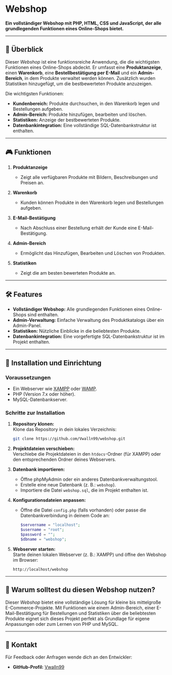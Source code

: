 # Webshop

**Ein vollständiger Webshop mit PHP, HTML, CSS und JavaScript, der alle grundlegenden Funktionen eines Online-Shops bietet.**

---

## 📖 Überblick

Dieser *Webshop* ist eine funktionsreiche Anwendung, die die wichtigsten Funktionen eines Online-Shops abdeckt. Er umfasst eine **Produktanzeige**, einen **Warenkorb**, eine **Bestellbestätigung per E-Mail** und ein **Admin-Bereich**, in dem Produkte verwaltet werden können. Zusätzlich wurden Statistiken hinzugefügt, um die bestbewerteten Produkte anzuzeigen.

Die wichtigsten Funktionen:

- **Kundenbereich:** Produkte durchsuchen, in den Warenkorb legen und Bestellungen aufgeben.  
- **Admin-Bereich:** Produkte hinzufügen, bearbeiten und löschen.  
- **Statistiken:** Anzeige der bestbewerteten Produkte.  
- **Datenbankintegration:** Eine vollständige SQL-Datenbankstruktur ist enthalten.

---

## 🎮 Funktionen

1. **Produktanzeige**  
   - Zeigt alle verfügbaren Produkte mit Bildern, Beschreibungen und Preisen an.

2. **Warenkorb**  
   - Kunden können Produkte in den Warenkorb legen und Bestellungen aufgeben.

3. **E-Mail-Bestätigung**  
   - Nach Abschluss einer Bestellung erhält der Kunde eine E-Mail-Bestätigung.

4. **Admin-Bereich**  
   - Ermöglicht das Hinzufügen, Bearbeiten und Löschen von Produkten.

5. **Statistiken**  
   - Zeigt die am besten bewerteten Produkte an.

---

## 🛠️ Features

- **Vollständiger Webshop:** Alle grundlegenden Funktionen eines Online-Shops sind enthalten.  
- **Admin-Verwaltung:** Einfache Verwaltung des Produktkatalogs über ein Admin-Panel.  
- **Statistiken:** Nützliche Einblicke in die beliebtesten Produkte.  
- **Datenbankintegration:** Eine vorgefertigte SQL-Datenbankstruktur ist im Projekt enthalten.

---

## 🚀 Installation und Einrichtung

### Voraussetzungen
- Ein Webserver wie [XAMPP](https://www.apachefriends.org/) oder [WAMP](https://www.wampserver.com/).  
- PHP (Version 7.x oder höher).  
- MySQL-Datenbankserver.  

### Schritte zur Installation
1. **Repository klonen:**  
   Klone das Repository in dein lokales Verzeichnis:  
   ```bash
   git clone https://github.com/Vwalln99/webshop.git
   ```

2. **Projektdateien verschieben:**  
   Verschiebe die Projektdateien in den `htdocs`-Ordner (für XAMPP) oder den entsprechenden Ordner deines Webservers.

3. **Datenbank importieren:**  
   - Öffne phpMyAdmin oder ein anderes Datenbankverwaltungstool.  
   - Erstelle eine neue Datenbank (z. B.: `webshop`).  
   - Importiere die Datei `webshop.sql`, die im Projekt enthalten ist.

4. **Konfigurationsdateien anpassen:**  
   - Öffne die Datei `config.php` (falls vorhanden) oder passe die Datenbankverbindung in deinem Code an:  
     ```php
     $servername = "localhost";
     $username = "root";
     $password = "";
     $dbname = "webshop";
     ```

5. **Webserver starten:**  
   Starte deinen lokalen Webserver (z. B.: XAMPP) und öffne den Webshop im Browser:  
   ```
   http://localhost/webshop
   ```

---

## 🌟 Warum solltest du diesen Webshop nutzen?

Dieser *Webshop* bietet eine vollständige Lösung für kleine bis mittelgroße E-Commerce-Projekte. Mit Funktionen wie einem Admin-Bereich, einer E-Mail-Bestätigung für Bestellungen und Statistiken über die beliebtesten Produkte eignet sich dieses Projekt perfekt als Grundlage für eigene Anpassungen oder zum Lernen von PHP und MySQL.

---

## 📧 Kontakt

Für Feedback oder Anfragen wende dich an den Entwickler:

- **GitHub-Profil:** [Vwalln99](https://github.com/Vwalln99)
